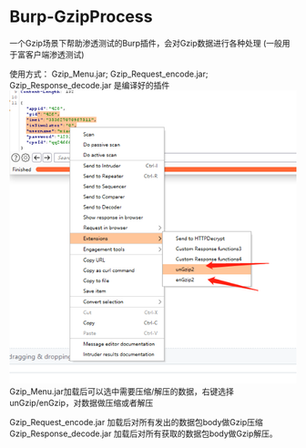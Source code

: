 # Burp-GzipProcess
一个Gzip场景下帮助渗透测试的Burp插件，会对Gzip数据进行各种处理 (一般用于富客户端渗透测试)

使用方式：
Gzip_Menu.jar; Gzip_Request_encode.jar; Gzip_Response_decode.jar 是编译好的插件
 ![](https://github.com/yuchen714/Burp-GzipProcess/blob/main/1.png)
Gzip_Menu.jar加载后可以选中需要压缩/解压的数据，右键选择unGzip/enGzip，对数据做压缩或者解压

Gzip_Request_encode.jar 加载后对所有发出的数据包body做Gzip压缩
Gzip_Response_decode.jar 加载后对所有获取的数据包body做Gzip解压。
